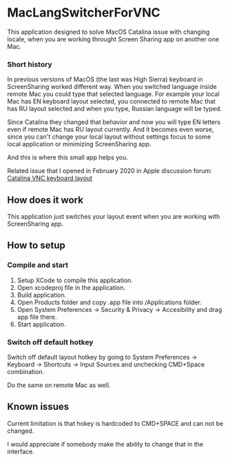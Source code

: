# MacLangSwitcherForVNC

This application designed to solve MacOS Catalina issue with changing locale, when you are working throught Screen Sharing app on another one Mac.

### Short history

In previous versions of MacOS (the last was High Sierra) keyboard in ScreenSharing worked different way. When you switched language inside remote Mac you could type that selected language. For example your local Mac has EN keyboard layout selected, you connected to remote Mac that has RU layout selected and when you type, Russian language will be typed.

Since Catalina they changed that behavior and now you will type EN letters even if remote Mac has RU layout currently. And it becomes even worse, since you can't change your local layout without settings focus to some local application or minimizing ScreenSharing app.

And this is where this small app helps you.

Related issue that I opened in February 2020 in Apple discussion forum:
[Catalina VNC keyboard layout](https://discussions.apple.com/thread/251108022)


## How does it work

This application just switches your layout event when you are working with ScreenSharing app.

## How to setup
### Compile and start

1. Setup XCode to compile this application.
1. Open xcodeproj file in the application.
1. Build application.
1. Open Products folder and copy .app file into /Applications folder. 
1. Open System Preferences -> Security & Privacy -> Accesibility and drag app file there.
1. Start application.

### Switch off default hotkey

Switch off default layout hotkey by going to System Preferences -> Keyboard -> Shortcuts -> Input Sources and unchecking CMD+Space combination.

Do the same on remote Mac as well.

## Known issues

Current limitation is that hokey is hardcoded to CMD+SPACE and can not be changed. 

I would appreciate if somebody make the ability to change that in the interface.

